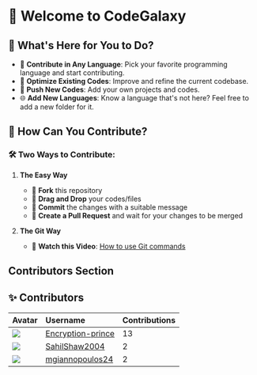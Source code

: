 # 🌌 Welcome to CodeGalaxy

## 🌟 What's Here for You to Do?

- 🚀 **Contribute in Any Language**: Pick your favorite programming language and start contributing.
- 🔧 **Optimize Existing Codes**: Improve and refine the current codebase.
- 🌱 **Push New Codes**: Add your own projects and codes.
- 🌐 **Add New Languages**: Know a language that's not here? Feel free to add a new folder for it.

## 🚀 How Can You Contribute?

### 🛠️ Two Ways to Contribute:

1. **The Easy Way**

   - 🍴 **Fork** this repository
   - 📂 **Drag and Drop** your codes/files
   - 💬 **Commit** the changes with a suitable message
   - 🔀 **Create a Pull Request** and wait for your changes to be merged

2. **The Git Way**
   - 🎥 **Watch this Video**: [How to use Git commands](https://youtu.be/Ez8F0nW6S-w?feature=shared)

## Contributors Section

<!-- CONTRIBUTORS-START -->
## ✨ Contributors

| Avatar | Username | Contributions |
|:-------|:----------|:------------------|
| ![](https://avatars.githubusercontent.com/u/122215611?v=4?s=50) | [Encryption-prince](https://github.com/Encryption-prince) | 13 |
| ![](https://avatars.githubusercontent.com/u/122215360?v=4?s=50) | [SahilShaw2004](https://github.com/SahilShaw2004) | 2 |
| ![](https://avatars.githubusercontent.com/u/79588074?v=4?s=50) | [mgiannopoulos24](https://github.com/mgiannopoulos24) | 2 |
<!-- CONTRIBUTORS-END -->
